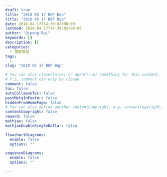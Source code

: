 ```yaml
---
draft: true
title: "2018 05 17 BQP Bqp"
title: "2018 05 17 BQP Bqp"
date: 2018-04-17T14:39:02+08:00
lastmod: 2018-04-17T14:39:02+08:00
author: "Qipeng Bai"
keywords: []
description: []
categories:
  - 博客框架
tags:
  - 
slug: "2018 05 17 BQP Bqp"

# You can also close(false) or open(true) something for this content.
# P.S. comment can only be closed
comment: false
toc: false
autoCollapseToc: false
postMetaInFooter: false
hiddenFromHomePage: false
# You can also define another contentCopyright. e.g. contentCopyright: "This is another copyright."
contentCopyright: false
reward: false
mathjax: false
mathjaxEnableSingleDollar: false

flowchartDiagrams:
  enable: false
  options: ""

sequenceDiagrams: 
  enable: false
  options: ""

---
```


<!--more-->
